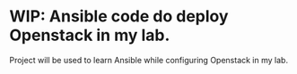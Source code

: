# WIP: Ansible code do deploy Openstack in my lab.

Project will be used to learn Ansible while configuring Openstack in my lab.

